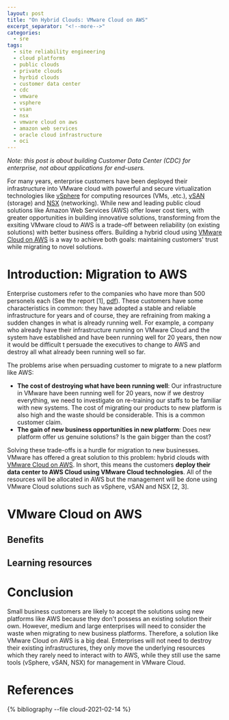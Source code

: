 ```yaml
---
layout: post
title: "On Hybrid Clouds: VMware Cloud on AWS"
excerpt_separator: "<!--more-->"
categories:
  - sre
tags:
  - site reliability engineering
  - cloud platforms
  - public clouds
  - private clouds
  - hyrbid clouds
  - customer data center
  - cdc
  - vmware
  - vsphere
  - vsan
  - nsx
  - vmware cloud on aws
  - amazon web services
  - oracle cloud infrastructure
  - oci
---
```


_Note: this post is about building Customer Data Center (CDC) for enterprise, not about applications for end-users._

For many years, enterprise customers have been deployed their infrastructure into VMware cloud with powerful and secure virtualization technologies like [vSphere](https://www.vmware.com/products/vsphere.html) for computing resources (VMs, .etc.), [vSAN](https://www.vmware.com/products/vsan.html) (storage) and [NSX](https://www.vmware.com/products/nsx.html) (networking). 
While new and leading public cloud solutions like Amazon Web Services (AWS) offer lower cost tiers, with greater opportunities in building innovative solutions, transforming from the exsiting VMware cloud to AWS is a trade-off between reliability (on existing solutions) with better business offers.
Building a hybrid cloud using [VMware Cloud on AWS](https://cloud.vmware.com/vmc-aws) is a way to achieve both goals: maintaining customers' trust while migrating to novel solutions.
<!--more-->

# Introduction: Migration to AWS

Enterprise customers refer to the companies who have more than 500 personels each (See the report [1], [pdf](https://www.vmware.com/content/dam/learn/en/amer/fy21/pdf/691726_2020_Business_Value_Running_Applications_VMware_Cloud_AWS_VMware_Hybrid_Cloud_Environments.pdf)).
These customers have some characteristics in common: they have adopted a stable and reliable infrastructure for years and of course, they are refraining from making a sudden changes in what is already running well.
For example, a company who already have their infrastructure running on VMware Cloud and the system have established and have been running well for 20 years, then now it would be difficult t persuade the executives to change to AWS and destroy all what already been running well so far.

The problems arise when persuading customer to migrate to a new platform like AWS:

* **The cost of destroying what have been running well**: Our infrastructure in VMware have been running well for 20 years, now if we destroy everything, we need to investigate on re-training our staffs to be familiar with new systems. The cost of migrating our products to new platform is also high and the waste should be considerable. This is a common customer claim.
* **The gain of new business opportunities in new platform**: Does new platform offer us genuine solutions? Is the gain bigger than the cost?

Solving these trade-offs is a hurdle for migration to new businesses.
VMware has offered a great solution to this problem: hybrid clouds with [VMware Cloud on AWS](https://cloud.vmware.com/vmc-aws). In short, this means the customers **deploy their data center to AWS Cloud using VMware Cloud technologies**. All of the resources will be allocated in AWS but the management will be done using VMware Cloud solutions such as vSphere, vSAN and NSX [2, 3].

# VMware Cloud on AWS

## Benefits

## Learning resources

# Conclusion

Small business customers are likely to accept the solutions using new platforms like AWS because they don't possess an existing solution their own.
However, medium and large enterprises will need to consider the waste when migrating to new business platforms.
Therefore, a solution like VMware Cloud on AWS is a big deal. 
Enterprises will not need to destroy their existing infrastructures, they only move the underlying resources which they rarely need to interact with to AWS, while they still use the same tools (vSphere, vSAN, NSX) for management in VMware Cloud.

# References

{% bibliography --file cloud-2021-02-14 %}